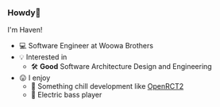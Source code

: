 ### Howdy👋

I'm Haven!

- 💻 Software Engineer at Woowa Brothers
- 💡 Interested in 
  - 🛠 **Good** Software Architecture Design and Engineering
- 😛 I enjoy
  - 🎢 Something chill development like [OpenRCT2](https://github.com/OpenRCT2/OpenRCT2)
  - 🎸 Electric bass player
